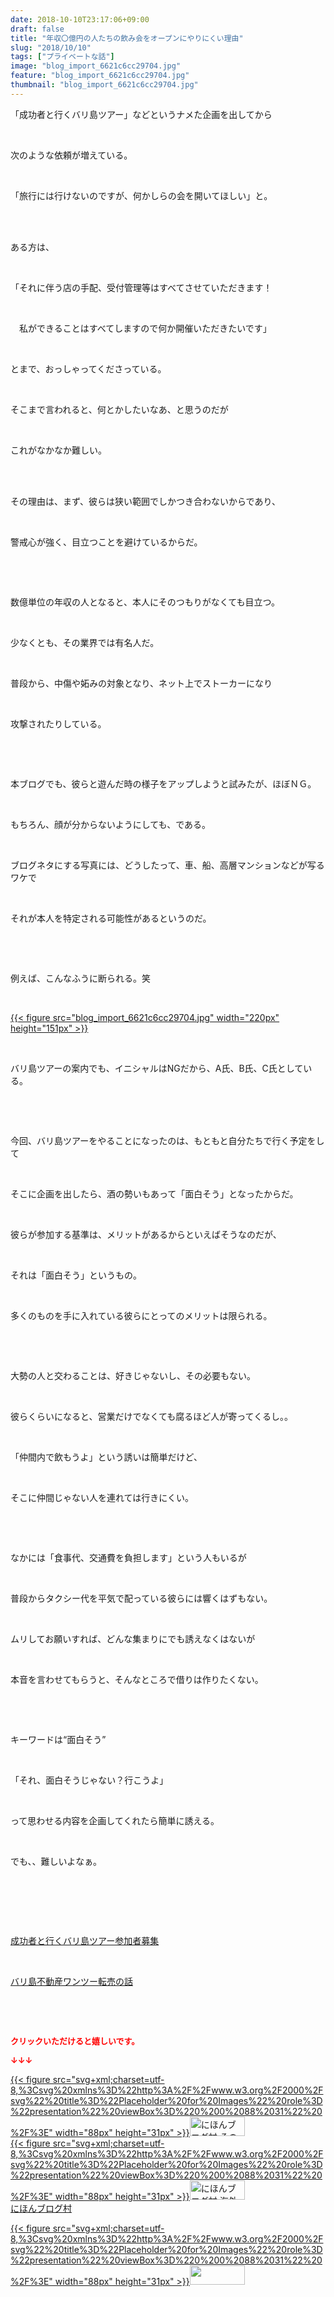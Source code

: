```yaml
---
date: 2018-10-10T23:17:06+09:00
draft: false
title: "年収〇億円の人たちの飲み会をオープンにやりにくい理由"
slug: "2018/10/10"
tags: ["プライベートな話"]
image: "blog_import_6621c6cc29704.jpg"
feature: "blog_import_6621c6cc29704.jpg"
thumbnail: "blog_import_6621c6cc29704.jpg"
---
```

<p>「成功者と行くバリ島ツアー」などというナメた企画を出してから</p><p> </p><p>次のような依頼が増えている。</p><p> </p><p>「旅行には行けないのですが、何かしらの会を開いてほしい」と。</p><p> </p><p><br/>ある方は、</p><p> </p><p>「それに伴う店の手配、受付管理等はすべてさせていただきます！</p><p> </p><p>　私ができることはすべてしますので何か開催いただきたいです」</p><p> </p><p>とまで、おっしゃってくださっている。</p><p> </p><p>そこまで言われると、何とかしたいなあ、と思うのだが</p><p> </p><p>これがなかなか難しい。</p><p> </p><p><br/>その理由は、まず、彼らは狭い範囲でしかつき合わないからであり、</p><p> </p><p>警戒心が強く、目立つことを避けているからだ。</p><p> </p><p> </p><p>数億単位の年収の人となると、本人にそのつもりがなくても目立つ。</p><p> </p><p>少なくとも、その業界では有名人だ。</p><p> </p><p>普段から、中傷や妬みの対象となり、ネット上でストーカーになり</p><p> </p><p>攻撃されたりしている。</p><p> </p><p> </p><p>本ブログでも、彼らと遊んだ時の様子をアップしようと試みたが、ほぼＮＧ。</p><p> </p><p>もちろん、顔が分からないようにしても、である。</p><p> </p><p>ブログネタにする写真には、どうしたって、車、船、高層マンションなどが写るワケで</p><p> </p><p>それが本人を特定される可能性があるというのだ。</p><p> </p><p> </p><p>例えば、こんなふうに断られる。笑</p><p> </p><p><a href="blog_import_6621c6cc29704.jpg">{{< figure src="blog_import_6621c6cc29704.jpg" width="220px" height="151px" >}}</a></p><p> </p><p>バリ島ツアーの案内でも、イニシャルはNGだから、A氏、B氏、C氏としている。</p><p> </p><p> </p><p>今回、バリ島ツアーをやることになったのは、もともと自分たちで行く予定をして</p><p> </p><p>そこに企画を出したら、酒の勢いもあって「面白そう」となったからだ。</p><p> </p><p>彼らが参加する基準は、メリットがあるからといえばそうなのだが、</p><p> </p><p>それは「面白そう」というもの。</p><p> </p><p>多くのものを手に入れている彼らにとってのメリットは限られる。</p><p> </p><p> </p><p>大勢の人と交わることは、好きじゃないし、その必要もない。</p><p> </p><p>彼らくらいになると、営業だけでなくても腐るほど人が寄ってくるし。。</p><p> </p><p>「仲間内で飲もうよ」という誘いは簡単だけど、</p><p> </p><p>そこに仲間じゃない人を連れては行きにくい。</p><p> </p><p> </p><p>なかには「食事代、交通費を負担します」という人もいるが</p><p> </p><p>普段からタクシー代を平気で配っている彼らには響くはずもない。</p><p> </p><p>ムリしてお願いすれば、どんな集まりにでも誘えなくはないが</p><p> </p><p>本音を言わせてもらうと、そんなところで借りは作りたくない。</p><p> </p><p> </p><p>キーワードは“面白そう”</p><p> </p><p>「それ、面白そうじゃない？行こうよ」</p><p> </p><p>って思わせる内容を企画してくれたら簡単に誘える。</p><p> </p><p>でも、、難しいよなぁ。</p><p> </p><p> </p><p> </p><p><a href="https://ameblo.jp/baliclub/entry-12410059910.html" target="_blank">成功者と行くバリ島ツアー参加者募集</a></p><p> </p><p><a href="https://ameblo.jp/baliclub/entry-12408727031.html" target="_blank">バリ島不動産ワンツー転売の話</a></p><p> </p><p> </p><p><font color="#ff0000" size="2"><strong>クリックいただけると嬉しいです。</strong></font></p><p><font color="#ff0000" size="2"><strong>↓↓↓</strong></font></p><p><a href="ranking.html?p_cid=01260127" id="&amp;blogmura_banner" target="_blank">{{< figure src="svg+xml;charset=utf-8,%3Csvg%20xmlns%3D%22http%3A%2F%2Fwww.w3.org%2F2000%2Fsvg%22%20title%3D%22Placeholder%20for%20Images%22%20role%3D%22presentation%22%20viewBox%3D%220%200%2088%2031%22%20%2F%3E" width="88px" height="31px" >}}<noscript><img alt="にほんブログ村 その他生活ブログ 不動産投資へ" border="0" height="31" src="https://img-proxy.blog-video.jp/images?url=http%3A%2F%2Flife.blogmura.com%2Fhudousantoushi%2Fimg%2Fhudousantoushi88_31.gif" width="88"></noscript></a><br/><a href="ranking.html?p_cid=01260127" target="_blank">{{< figure src="svg+xml;charset=utf-8,%3Csvg%20xmlns%3D%22http%3A%2F%2Fwww.w3.org%2F2000%2Fsvg%22%20title%3D%22Placeholder%20for%20Images%22%20role%3D%22presentation%22%20viewBox%3D%220%200%2088%2031%22%20%2F%3E" width="88px" height="31px" >}}<noscript><img alt="にほんブログ村 海外生活ブログ バリ島情報へ" border="0" height="31" src="https://img-proxy.blog-video.jp/images?url=http%3A%2F%2Foverseas.blogmura.com%2Fbali%2Fimg%2Fbali88_31.gif" width="88"></noscript></a><br/><a href="ranking.html?p_cid=01260127" target="_blank">にほんブログ村</a></p><p><a href="link.php?1804582" title="人気ブログランキングへ">{{< figure src="svg+xml;charset=utf-8,%3Csvg%20xmlns%3D%22http%3A%2F%2Fwww.w3.org%2F2000%2Fsvg%22%20title%3D%22Placeholder%20for%20Images%22%20role%3D%22presentation%22%20viewBox%3D%220%200%2088%2031%22%20%2F%3E" width="88px" height="31px" >}}<noscript><img border="0" height="31" src="https://blog.with2.net/img/banner/banner_22.gif" width="88"></noscript></a></p><p> </p>

